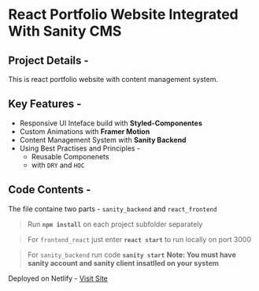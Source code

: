 # React Portfolio Website Integrated With Sanity CMS

## Project Details -

This is react portfolio website with content management system.

## Key Features -

-   Responsive UI Inteface build with **Styled-Componentes**
-   Custom Animations with **Framer Motion**
-   Content Management System with **Sanity Backend**
-   Using Best Practises and Principles -
    -   Reusable Componenets
    -   with `DRY` and `HOC`

## Code Contents -

The file containe two parts -
`sanity_backend` and `react_frontend`

> Run **`npm install`** on each project subfolder separately

> For `frontend_react` just enter **`react start`** to run locally on port 3000

> For `sanity_backend` run code **`sanity start`**
> **Note: You must have sanity account and sanity client insatlled on your system**

Deployed on Netlify - [Visit Site](https://react-sanity-portfolio-app.netlify.app/)
